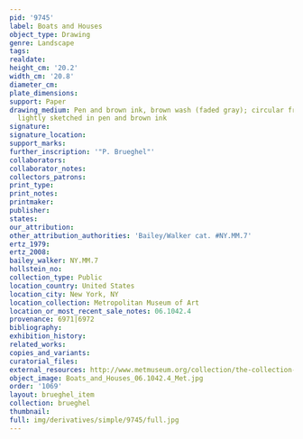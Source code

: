 ```yaml
---
pid: '9745'
label: Boats and Houses
object_type: Drawing
genre: Landscape
tags: 
realdate: 
height_cm: '20.2'
width_cm: '20.8'
diameter_cm: 
plate_dimensions: 
support: Paper
drawing_medium: Pen and brown ink, brown wash (faded gray); circular framing lines
  lightly sketched in pen and brown ink
signature: 
signature_location: 
support_marks: 
further_inscription: '"P. Brueghel"'
collaborators: 
collaborator_notes: 
collectors_patrons: 
print_type: 
print_notes: 
printmaker: 
publisher: 
states: 
our_attribution: 
other_attribution_authorities: 'Bailey/Walker cat. #NY.MM.7'
ertz_1979: 
ertz_2008: 
bailey_walker: NY.MM.7
hollstein_no: 
collection_type: Public
location_country: United States
location_city: New York, NY
location_collection: Metropolitan Museum of Art
location_or_most_recent_sale_notes: 06.1042.4
provenance: 6971|6972
bibliography: 
exhibition_history: 
related_works: 
copies_and_variants: 
curatorial_files: 
external_resources: http://www.metmuseum.org/collection/the-collection-online/search/335118
object_image: Boats_and_Houses_06.1042.4_Met.jpg
order: '1069'
layout: brueghel_item
collection: brueghel
thumbnail: 
full: img/derivatives/simple/9745/full.jpg
---
```

